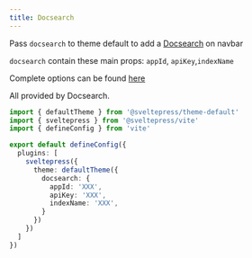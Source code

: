 ```yaml
---
title: Docsearch
---
```


Pass `docsearch` to theme default to add a [Docsearch](https://docsearch.algolia.com/) on navbar

`docsearch` contain these main props: `appId`, `apiKey`,`indexName`

Complete options can be found [here](https://docsearch.algolia.com/docs/api)

All provided by Docsearch.

```ts title="vite.config.(js|ts)"
import { defaultTheme } from '@sveltepress/theme-default'
import { sveltepress } from '@sveltepress/vite'
import { defineConfig } from 'vite'

export default defineConfig({
  plugins: [
    sveltepress({
      theme: defaultTheme({
        docsearch: {
          appId: 'XXX',
          apiKey: 'XXX',
          indexName: 'XXX',
        }
      })
    })
  ]
})
```
